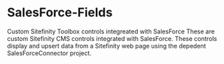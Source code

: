 # SalesForce-Fields
Custom Sitefinity Toolbox controls integreated with SalesForce
These are custom Sitefinity CMS controls integrated with SalesForce. These controls display and upsert data from a Sitefinity web page using the depedent SalesForceConnector project.
